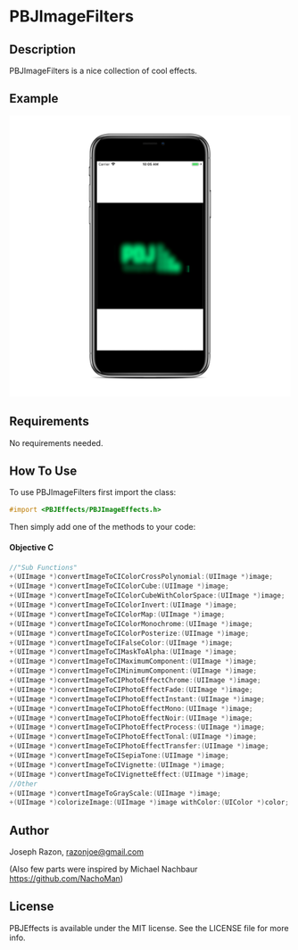 # PBJImageFilters

## Description
PBJImageFilters is a nice collection of cool effects.

## Example
![Screenshot](Screenies/screenshot.png)

## Requirements
No requirements needed.

## How To Use
To use PBJImageFilters first import the class:

```objectivec
#import <PBJEffects/PBJImageEffects.h>
```

Then simply add one of the methods to your code:

#### Objective C ####       
       
```objectivec
//"Sub Functions"
+(UIImage *)convertImageToCIColorCrossPolynomial:(UIImage *)image;
+(UIImage *)convertImageToCIColorCube:(UIImage *)image;
+(UIImage *)convertImageToCIColorCubeWithColorSpace:(UIImage *)image;
+(UIImage *)convertImageToCIColorInvert:(UIImage *)image;
+(UIImage *)convertImageToCIColorMap:(UIImage *)image;
+(UIImage *)convertImageToCIColorMonochrome:(UIImage *)image;
+(UIImage *)convertImageToCIColorPosterize:(UIImage *)image;
+(UIImage *)convertImageToCIFalseColor:(UIImage *)image;
+(UIImage *)convertImageToCIMaskToAlpha:(UIImage *)image;
+(UIImage *)convertImageToCIMaximumComponent:(UIImage *)image;
+(UIImage *)convertImageToCIMinimumComponent:(UIImage *)image;
+(UIImage *)convertImageToCIPhotoEffectChrome:(UIImage *)image;
+(UIImage *)convertImageToCIPhotoEffectFade:(UIImage *)image;
+(UIImage *)convertImageToCIPhotoEffectInstant:(UIImage *)image;
+(UIImage *)convertImageToCIPhotoEffectMono:(UIImage *)image;
+(UIImage *)convertImageToCIPhotoEffectNoir:(UIImage *)image;
+(UIImage *)convertImageToCIPhotoEffectProcess:(UIImage *)image;
+(UIImage *)convertImageToCIPhotoEffectTonal:(UIImage *)image;
+(UIImage *)convertImageToCIPhotoEffectTransfer:(UIImage *)image;
+(UIImage *)convertImageToCISepiaTone:(UIImage *)image;
+(UIImage *)convertImageToCIVignette:(UIImage *)image;
+(UIImage *)convertImageToCIVignetteEffect:(UIImage *)image;
//Other
+(UIImage *)convertImageToGrayScale:(UIImage *)image;
+(UIImage *)colorizeImage:(UIImage *)image withColor:(UIColor *)color;
```

## Author
Joseph Razon, razonjoe@gmail.com

(Also few parts were inspired by Michael Nachbaur https://github.com/NachoMan)

## License
PBJEffects is available under the MIT license. See the LICENSE file for more info.
